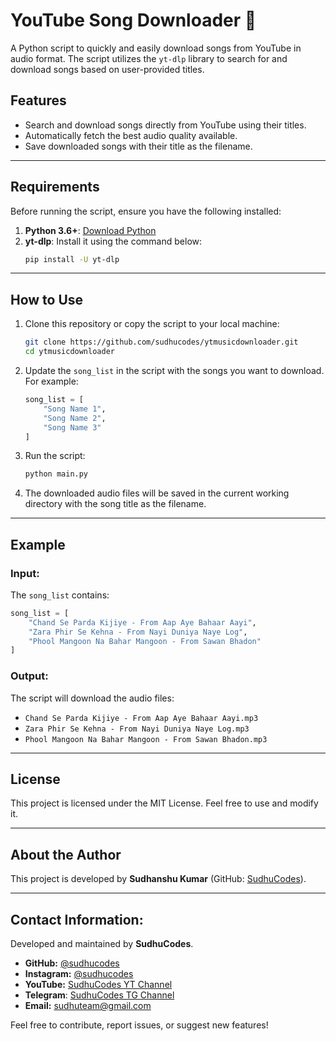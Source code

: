 # YouTube Song Downloader 🎵

A Python script to quickly and easily download songs from YouTube in audio format. The script utilizes the `yt-dlp` library to search for and download songs based on user-provided titles.

## Features
- Search and download songs directly from YouTube using their titles.
- Automatically fetch the best audio quality available.
- Save downloaded songs with their title as the filename.

---

## Requirements

Before running the script, ensure you have the following installed:

1. **Python 3.6+**: [Download Python](https://www.python.org/downloads/)
2. **yt-dlp**: Install it using the command below:
   ```bash
   pip install -U yt-dlp
   ```

---

## How to Use

1. Clone this repository or copy the script to your local machine:
   ```bash
   git clone https://github.com/sudhucodes/ytmusicdownloader.git
   cd ytmusicdownloader
   ```

2. Update the `song_list` in the script with the songs you want to download. For example:
   ```python
   song_list = [
       "Song Name 1",
       "Song Name 2",
       "Song Name 3"
   ]
   ```

3. Run the script:
   ```bash
   python main.py
   ```

4. The downloaded audio files will be saved in the current working directory with the song title as the filename.

---

## Example

### Input:
The `song_list` contains:
```python
song_list = [
    "Chand Se Parda Kijiye - From Aap Aye Bahaar Aayi",
    "Zara Phir Se Kehna - From Nayi Duniya Naye Log",
    "Phool Mangoon Na Bahar Mangoon - From Sawan Bhadon"
]
```

### Output:
The script will download the audio files:
- `Chand Se Parda Kijiye - From Aap Aye Bahaar Aayi.mp3`
- `Zara Phir Se Kehna - From Nayi Duniya Naye Log.mp3`
- `Phool Mangoon Na Bahar Mangoon - From Sawan Bhadon.mp3`

---

## License

This project is licensed under the MIT License. Feel free to use and modify it.

---

## About the Author

This project is developed by **Sudhanshu Kumar** (GitHub: [SudhuCodes](https://github.com/sudhucodes)). 


---

## Contact Information:  
Developed and maintained by **SudhuCodes**.  

- **GitHub:** [@sudhucodes](https://github.com/sudhucodes)  
- **Instagram:** [@sudhucodes](https://instagram.com/sudhucodes)  
- **YouTube:** [SudhuCodes YT Channel](https://www.youtube.com/@sudhucodes)  
- **Telegram**: [SudhuCodes TG Channel](https://t.me/sudhucodes)
- **Email:** [sudhuteam@gmail.com](mailto:sudhuteam@gmail.com)


Feel free to contribute, report issues, or suggest new features!